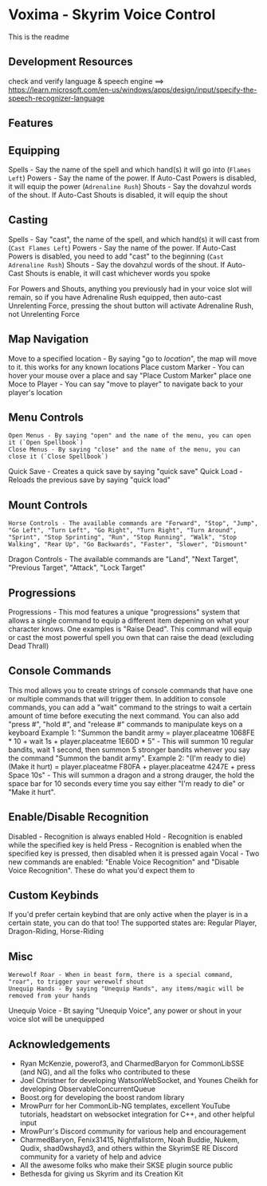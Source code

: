 # Voxima - Skyrim Voice Control

This is the readme

## Development Resources
check and verify language & speech engine ==> https://learn.microsoft.com/en-us/windows/apps/design/input/specify-the-speech-recognizer-language

## Features
## Equipping
  Spells - Say the name of the spell and which hand(s) it will go into (`Flames Left`)
  Powers - Say the name of the power. If Auto-Cast Powers is disabled, it will equip the power (`Adrenaline Rush`)
  Shouts - Say the dovahzul words of the shout. If Auto-Cast Shouts is disabled, it will equip the shout
  
## Casting
  Spells - Say "cast", the name of the spell, and which hand(s) it will cast from (`Cast Flames Left`)
  Powers - Say the name of the power. If Auto-Cast Powers is disabled, you need to add "cast" to the beginning (`Cast Adrenaline Rush`)
  Shouts - Say the dovahzul words of the shout. If Auto-Cast Shouts is enable, it will cast whichever words you spoke
  
  For Powers and Shouts, anything you previously had in your voice slot will remain, so if you have Adrenaline Rush equipped, then auto-cast Unrelenting Force, pressing the shout button will activate Adrenaline Rush, not Unrelenting Force
  
## Map Navigation
  Move to a specified location - By saying "go to *location*", the map will move to it. this works for any known locations
  Place custom Marker - You can hover your mouse over a place and say "Place Custom Marker" place one
  Moce to Player - You can say "move to player" to navigate back to your player's location
  
## Menu Controls
	Open Menus - By saying "open" and the name of the menu, you can open it (`Open Spellbook`)
	Close Menus - By saying "close" and the name of the menu, you can close it (`Close Spellbook`)
  Quick Save - Creates a quick save by saying "quick save"
  Quick Load - Reloads the previous save by saying "quick load"
 
## Mount Controls
	Horse Controls - The available commands are "Forward", "Stop", "Jump", "Go Left", "Turn Left", "Go Right", "Turn Right", "Turn Around", "Sprint", "Stop Sprinting", "Run", "Stop Running", "Walk", "Stop Walking", "Rear Up", "Go Backwards", "Faster", "Slower", "Dismount"
  
  Dragon Controls - The available commands are "Land", "Next Target", "Previous Target", "Attack", "Lock Target"
  
## Progressions
  Progressions - This mod features a unique "progressions" system that allows a single command to equip a different item depening on what your character knows. One examples is "Raise Dead". This command will equip or cast the most powerful spell you own that can raise the dead (excluding Dead Thrall)
  
## Console Commands
  This mod allows you to create strings of console commands that have one or multiple commands that will trigger them.
  In addition to console commands, you can add a "wait" command to the strings to wait a certain amount of time before executing the next command.
  You can also add "press #", "hold #", and "release #" commands to manipulate keys on a keyboard
  Example 1: "Summon the bandit army = player.placeatme 1068FE * 10 + wait 1s + player.placeatme 1E60D * 5" - This will summon 10 regular bandits, wait 1 second, then summon 5 stronger bandits whenver you say the command "Summon the bandit army".
  Example 2: "(I'm ready to die)(Make it hurt) = player.placeatme F80FA + player.placeatme 4247E + press Space 10s" - This will summon a dragon and a strong drauger, the hold the space bar for 10 seconds every time you say either "I'm ready to die" or "Make it hurt".
  
## Enable/Disable Recognition
  Disabled - Recognition is always enabled
  Hold - Recognition is enabled while the specified key is held
  Press - Recognition is enabled when the specified key is pressed, then disabled when it is pressed again
  Vocal - Two new commands are enabled: "Enable Voice Recognition" and "Disable Voice Recognition". These do what you'd expect them to
  
## Custom Keybinds
  If you'd prefer certain keybind that are only active when the player is in a certain state, you can do that too!
  The supported states are: Regular Player, Dragon-Riding, Horse-Riding
  
## Misc
	Werewolf Roar - When in beast form, there is a special command, "roar", to trigger your werewolf shout
	Unequip Hands - By saying "Unequip Hands", any items/magic will be removed from your hands
  Unequip Voice - Bt saying "Unequip Voice", any power or shout in your voice slot will be unequipped
	

## Acknowledgements
* Ryan McKenzie, powerof3, and CharmedBaryon for CommonLibSSE (and NG), and all the folks who contributed to these
* Joel Christner for developing WatsonWebSocket, and Younes Cheikh for developing ObservableConcurrentQueue
* Boost.org for developing the boost random library
* MrowPurr for her CommonLib-NG templates, excellent YouTube tutorials, headstart on websocket integration for C++, and other helpful input
* MrowPurr's Discord community for various help and encouragement
* CharmedBaryon, Fenix31415, Nightfallstorm, Noah Buddie, Nukem, Qudix, shad0wshayd3, and others within the SkyrimSE RE Discord community for a variety of help and advice
* All the awesome folks who make their SKSE plugin source public
* Bethesda for giving us Skyrim and its Creation Kit
